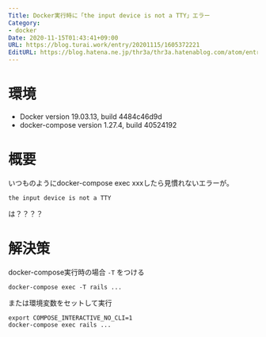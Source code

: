 ```yaml
---
Title: Docker実行時に「the input device is not a TTY」エラー
Category:
- docker
Date: 2020-11-15T01:43:41+09:00
URL: https://blog.turai.work/entry/20201115/1605372221
EditURL: https://blog.hatena.ne.jp/thr3a/thr3a.hatenablog.com/atom/entry/26006613652785073
---
```


# 環境

- Docker version 19.03.13, build 4484c46d9d
- docker-compose version 1.27.4, build 40524192

# 概要

いつものようにdocker-compose exec xxxしたら見慣れないエラーが。

```
the input device is not a TTY
```

は？？？？

# 解決策

docker-compose実行時の場合 `-T` をつける

```
docker-compose exec -T rails ...
```

または環境変数をセットして実行

```
export COMPOSE_INTERACTIVE_NO_CLI=1
docker-compose exec rails ...
```
